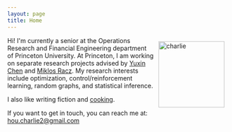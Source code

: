 ```yaml
---
layout: page
title: Home
---
```


<img style="float:right;margin:10px;" src="{{site.url}}/images/charliehou.jpg" width="150" alt="charlie">

Hi!  I'm currently a senior at the Operations Research and Financial Engineering department of Princeton University.
At Princeton, I am working on separate research projects advised by [Yuxin Chen](http://www.princeton.edu/~yc5/) and [Miklos Racz](http://mracz.princeton.edu/).  My research interests include optimization, control/reinforcement learning,
random graphs, and statistical inference.

I also like writing fiction and [cooking](https://youtu.be/ATmsipFdZQ4).

If you want to get in touch, you can reach me at:
[hou.charlie2@gmail.com](mailto:hou.charlie2@gmail.com)


